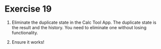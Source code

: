 # Exercise 19

1. Eliminate the duplicate state in the Calc Tool App. The duplicate state is the result and the history. You need to eliminate one without losing functionality.

2. Ensure it works!